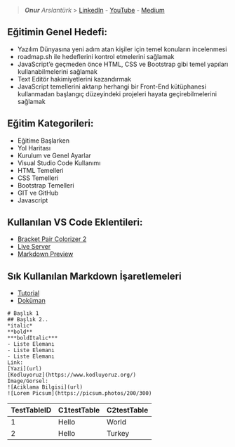 > ***Onur*** *Arslantürk* > [LinkedIn](https://www.linkedin.com/in/onur-arslant%C3%BCrk/) - [YouTube](http://www.onurarslanturk.com/) - [Medium](http://www.onurarslanturk.com/)
## Eğitimin Genel Hedefi:
* Yazılım Dünyasına yeni adım atan kişiler için temel konuların incelenmesi
* roadmap.sh ile hedeflerini kontrol etmelerini sağlamak
* JavaScript’e geçmeden önce HTML, CSS ve Bootstrap gibi temel yapıları kullanabilmelerini sağlamak
* Text Editör hakimiyetlerini kazandırmak
* JavaScript temellerini aktarıp herhangi bir Front-End kütüphanesi kullanmadan başlangıç düzeyindeki projeleri hayata geçirebilmelerini sağlamak
## Eğitim Kategorileri:
- Eğitime Başlarken
- Yol Haritası
- Kurulum ve Genel Ayarlar
- Visual Studio Code Kullanımı
- HTML Temelleri
- CSS Temelleri
- Bootstrap Temelleri
- GIT ve GitHub
- Javascript
## Kullanılan VS Code Eklentileri:
- [Bracket Pair Colorizer 2](https://marketplace.visualstudio.com/items?itemName=CoenraadS.bracket-pair-colorizer-2)
- [Live Server](https://marketplace.visualstudio.com/items?itemName=ritwickdey.LiveServer)
- [Markdown Preview](https://marketplace.visualstudio.com/items?itemName=shd101wyy.markdown-preview-enhanced)

## Sık Kullanılan Markdown İşaretlemeleri
- [Tutorial](https://commonmark.org/help/tutorial/index.html)
- [Doküman](https://commonmark.org/help/)
```
# Başlık 1
## Başlık 2.. 
*italic* 
**bold**
***boldItalic***
- Liste Elemanı
- Liste Elemanı
- Liste Elemanı
Link:
[Yazi](url)
[Kodluyoruz](https://www.kodluyoruz.org/)
Image/Gorsel:
![Aciklama Bilgisi](url)
![Lorem Picsum](https://picsum.photos/200/300)
```
| TestTableID | C1testTable | C2testTable |
| - | - | - |
| 1 | Hello | World |
| 2 | Hello | Turkey |